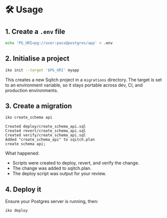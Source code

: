 # 🛠️ Usage

## 1. Create a `.env` file

```sh
echo 'PG_URI=pg://user:pass@postgres/app' > .env
```

## 2. Initialise a project

```sh
iko init --target '$PG_URI' myapp
```

This creates a new Sqitch project in a `migrations` directory. The target is
set to an environment variable, so it stays portable across dev, CI, and
production environments.

## 3. Create a migration

```sh
iko create_schema api
```

```
Created deploy/create_schema_api.sql
Created revert/create_schema_api.sql
Created verify/create_schema_api.sql
Added "create_schema_api" to sqitch.plan
create schema api;
```

What happened:

- Scripts were created to deploy, revert, and verify the change.
- The change was added to sqitch.plan.
- The deploy script was output for your review.

## 4. Deploy it

Ensure your Postgres server is running, then:

```sh
iko deploy
```
